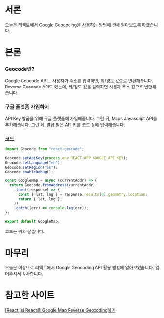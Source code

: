 # 서론

오늘은 리액트에서 Google Geocoding을 사용하는 방법에 관해 알아보도록 하겠습니다.

# 본론

### Geocode란?

Google Geocode API는 사용자가 주소를 입력하면, 위/경도 값으로 변환해줍니다. Reverse Geocode API도 있는데, 위/경도 값을 입력하면 사용자 주소 값으로 변환해줍니다.

### 구글 플랫폼 가입하기

API Key 발급을 위해 구글 플랫폼에 가입해줍니다. 그런 뒤, Maps Javascript API를 추가해줍니다.
그런 뒤, 발급 받은 API 키를 코드 상에 입력해줍니다.

### 코드

```javascript
import Geocode from "react-geocode";

Geocode.setApiKey(process.env.REACT_APP_GOOGLE_API_KEY);
Geocode.setLanguage("en");
Geocode.setRegion("es");
Geocode.enableDebug();

const GoogleMap = async (currentAddr) => {
  return Geocode.fromAddress(currentAddr)
    .then((response) => {
      const { lat, lng } = response.results[0].geometry.location;
      return { lat, lng };
    })
    .catch((err) => console.log(err));
};

export default GoogleMap;
```

코드는 위와 같습니다.

# 마무리

오늘은 이상으로 리액트에서 Google Geocoding API 활용 방법에 알아보았습니다. 읽어주셔서 감사합니다.

# 참고한 사이트

[[React.js] React로 Google Map Reverse Geocoding하기](https://hocheon.tistory.com/87)
